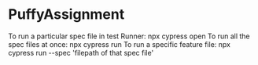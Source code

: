 # PuffyAssignment
To run a particular spec file in test Runner: npx cypress open
To run all the spec files at once: npx cypress run
To run a specific feature file: npx cypress run --spec 'filepath of that spec file'
